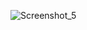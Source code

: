 ![Screenshot_5](https://github.com/AndreyTu/Docker/assets/139591226/4d8b4ab7-e5a1-4127-97e7-e769a49e4831)
